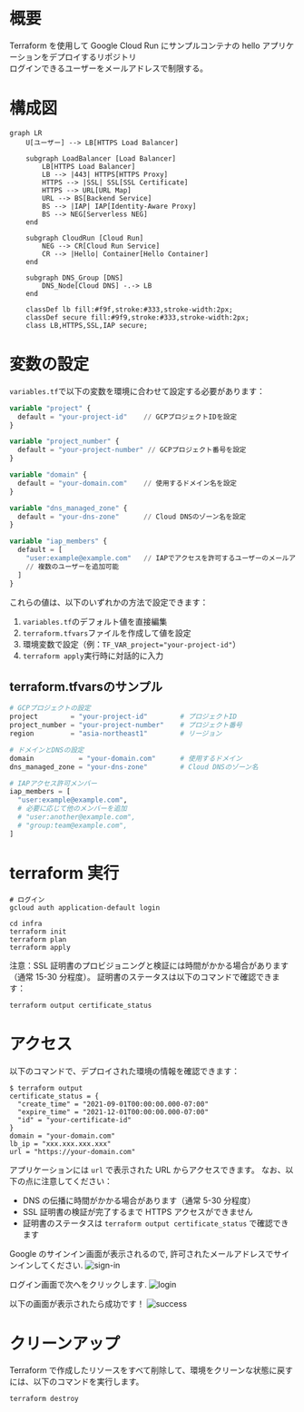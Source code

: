 # 概要

Terraform を使用して Google Cloud Run にサンプルコンテナの hello アプリケーションをデプロイするリポジトリ  
ログインできるユーザーをメールアドレスで制限する。

# 構成図

```mermaid
graph LR
    U[ユーザー] --> LB[HTTPS Load Balancer]

    subgraph LoadBalancer [Load Balancer]
        LB[HTTPS Load Balancer]
        LB --> |443| HTTPS[HTTPS Proxy]
        HTTPS --> |SSL| SSL[SSL Certificate]
        HTTPS --> URL[URL Map]
        URL --> BS[Backend Service]
        BS --> |IAP| IAP[Identity-Aware Proxy]
        BS --> NEG[Serverless NEG]
    end

    subgraph CloudRun [Cloud Run]
        NEG --> CR[Cloud Run Service]
        CR --> |Hello| Container[Hello Container]
    end

    subgraph DNS_Group [DNS]
        DNS_Node[Cloud DNS] -.-> LB
    end

    classDef lb fill:#f9f,stroke:#333,stroke-width:2px;
    classDef secure fill:#9f9,stroke:#333,stroke-width:2px;
    class LB,HTTPS,SSL,IAP secure;
```

# 変数の設定

`variables.tf`で以下の変数を環境に合わせて設定する必要があります：

```terraform
variable "project" {
  default = "your-project-id"    // GCPプロジェクトIDを設定
}

variable "project_number" {
  default = "your-project-number" // GCPプロジェクト番号を設定
}

variable "domain" {
  default = "your-domain.com"    // 使用するドメイン名を設定
}

variable "dns_managed_zone" {
  default = "your-dns-zone"      // Cloud DNSのゾーン名を設定
}

variable "iap_members" {
  default = [
    "user:example@example.com"   // IAPでアクセスを許可するユーザーのメールアドレスを設定
    // 複数のユーザーを追加可能
  ]
}
```

これらの値は、以下のいずれかの方法で設定できます：

1. `variables.tf`のデフォルト値を直接編集
2. `terraform.tfvars`ファイルを作成して値を設定
3. 環境変数で設定（例：`TF_VAR_project="your-project-id"`）
4. `terraform apply`実行時に対話的に入力

## terraform.tfvarsのサンプル

```terraform
# GCPプロジェクトの設定
project        = "your-project-id"        # プロジェクトID
project_number = "your-project-number"    # プロジェクト番号
region         = "asia-northeast1"        # リージョン

# ドメインとDNSの設定
domain           = "your-domain.com"      # 使用するドメイン
dns_managed_zone = "your-dns-zone"        # Cloud DNSのゾーン名

# IAPアクセス許可メンバー
iap_members = [
  "user:example@example.com",
  # 必要に応じて他のメンバーを追加
  # "user:another@example.com",
  # "group:team@example.com",
]
```

# terraform 実行

```shell
# ログイン
gcloud auth application-default login

cd infra
terraform init
terraform plan
terraform apply
```

注意：SSL 証明書のプロビジョニングと検証には時間がかかる場合があります（通常 15-30 分程度）。
証明書のステータスは以下のコマンドで確認できます：

```shell
terraform output certificate_status
```

# アクセス

以下のコマンドで、デプロイされた環境の情報を確認できます：

```shell
$ terraform output
certificate_status = {
  "create_time" = "2021-09-01T00:00:00.000-07:00"
  "expire_time" = "2021-12-01T00:00:00.000-07:00"
  "id" = "your-certificate-id"
}
domain = "your-domain.com"
lb_ip = "xxx.xxx.xxx.xxx"
url = "https://your-domain.com"
```

アプリケーションには `url` で表示された URL からアクセスできます。
なお、以下の点に注意してください：

- DNS の伝播に時間がかかる場合があります（通常 5-30 分程度）
- SSL 証明書の検証が完了するまで HTTPS アクセスができません
- 証明書のステータスは `terraform output certificate_status` で確認できます

Google のサインイン画面が表示されるので, 許可されたメールアドレスでサインインしてください.
![sign-in](sign-in.png)

ログイン画面で次へをクリックします.
![login](login.png)

以下の画面が表示されたら成功です！
![success](success.png)

# クリーンアップ

Terraform で作成したリソースをすべて削除して、環境をクリーンな状態に戻すには、以下のコマンドを実行します。

```shell
terraform destroy
```
